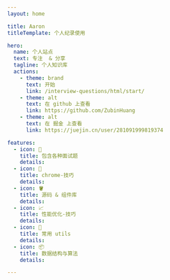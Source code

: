 ```yaml
---
layout: home

title: Aaron
titleTemplate: 个人纪录使用

hero:
  name: 个人站点
  text: 专注  & 分享
  tagline: 个人知识库
  actions:
    - theme: brand
      text: 开始
      link: /interview-questions/html/start/
    - theme: alt
      text: 在 github 上查看
      link: https://github.com/ZubinHuang
    - theme: alt
      text: 在 掘金 上查看
      link: https://juejin.cn/user/281091999819374

features:
  - icon: 📖
    title: 包含各种面试题
    details:
  - icon: 🔧
    title: chrome-技巧
    details:
  - icon: 🪣
    title: 源码 & 组件库
    details:
  - icon: 📈
    title: 性能优化-技巧
    details:
  - icon: 🚌
    title: 常用 utils
    details:
  - icon: 📦
    title: 数据结构与算法
    details:

---
```



<HomeBackgrount></HomeBackgrount>
